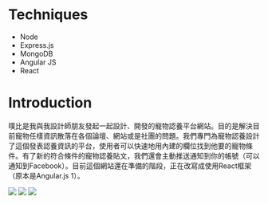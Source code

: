# Techniques
-	Node
-	Express.js
-	MongoDB
-	Angular JS
-	React

# Introduction
噗比是我與我設計師朋友發起一起設計、開發的寵物認養平台網站。目的是解決目前寵物任樣資訊散落在各個論壇、網站或是社團的問題。我們專門為寵物認養設計了這個發表認養資訊的平台，使用者可以快速地用內建的欄位找到他要的寵物條件。有了新的符合條件的寵物認養貼文，我們還會主動推送通知到你的帳號（可以通知到Facebook）。目前這個網站還在準備的階段，正在改寫成使用React框架（原本是Angular.js 1）。

![](/images/image22.png)
![](/images/image23.png)
![](/images/image24.png)